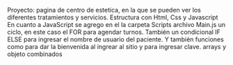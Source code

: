 Proyecto: pagina de centro de estetica, en la que se pueden ver los diferentes tratamientos y servicios.
Estructura con Html, Css y Javascript
En cuanto a JavaScript se agrego en el la carpeta Scripts archivo Main.js un ciclo, en este caso el FOR para agendar turnos. También un condicional IF ELSE para ingresar el nombre de usuario del paciente. Y también funciones como para dar la bienvenida al ingrear al sitio y para ingresar clave.
arrays y objeto combinados 